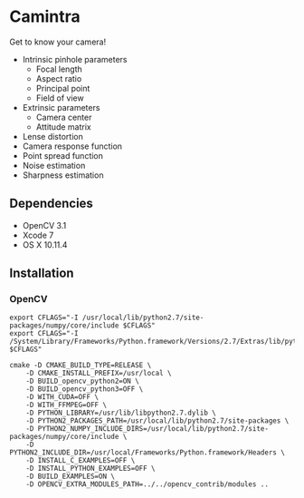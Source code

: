 # Camintra
Get to know your camera!

* Intrinsic pinhole parameters
	* Focal length
	* Aspect ratio
	* Principal point
	* Field of view
* Extrinsic parameters
	* Camera center
	* Attitude matrix
* Lense distortion
* Camera response function
* Point spread function
* Noise estimation
* Sharpness estimation

Dependencies
------------

* OpenCV 3.1
* Xcode 7
* OS X 10.11.4

Installation
------------

### OpenCV
```
export CFLAGS="-I /usr/local/lib/python2.7/site-packages/numpy/core/include $CFLAGS"
export CFLAGS="-I /System/Library/Frameworks/Python.framework/Versions/2.7/Extras/lib/python/numpy/core/include $CFLAGS"

cmake -D CMAKE_BUILD_TYPE=RELEASE \
    -D CMAKE_INSTALL_PREFIX=/usr/local \
    -D BUILD_opencv_python2=ON \
    -D BUILD_opencv_python3=OFF \
    -D WITH_CUDA=OFF \
    -D WITH_FFMPEG=OFF \
    -D PYTHON_LIBRARY=/usr/lib/libpython2.7.dylib \
	-D PYTHON2_PACKAGES_PATH=/usr/local/lib/python2.7/site-packages \
    -D PYTHON2_NUMPY_INCLUDE_DIRS=/usr/local/lib/python2.7/site-packages/numpy/core/include \
	-D PYTHON2_INCLUDE_DIR=/usr/local/Frameworks/Python.framework/Headers \
	-D INSTALL_C_EXAMPLES=OFF \
    -D INSTALL_PYTHON_EXAMPLES=OFF \
	-D BUILD_EXAMPLES=ON \
	-D OPENCV_EXTRA_MODULES_PATH=../../opencv_contrib/modules ..
```



